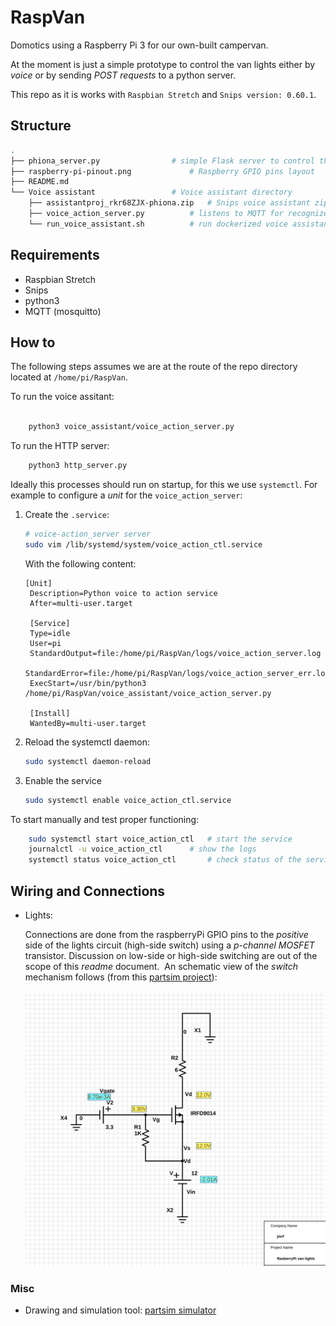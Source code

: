 # RaspVan

Domotics using a Raspberry Pi 3 for our own-built campervan.

At the moment is just a simple prototype to control the van lights
either by _voice_ or by sending _POST requests_ to a python server.

This repo as it is works with `Raspbian Stretch` and `Snips version: 0.60.1`.



## Structure

```bash
.
├── phiona_server.py 			    # simple Flask server to control the lights through HTTP requests
├── raspberry-pi-pinout.png 		    # Raspberry GPIO pins layout
├── README.md
└── Voice assistant 		  	    # Voice assistant directory
    ├── assistantproj_rkr68ZJX-phiona.zip   # Snips voice assistant zipped model file
    ├── voice_action_server.py 		    # listens to MQTT for recognized voice commands and execute  appropiate actions
    └── run_voice_assistant.sh 		    # run dockerized voice assistant
```

## Requirements

*  Raspbian Stretch
*  Snips
*  python3
*  MQTT (mosquitto)


## How to

The following steps assumes we are at the route of the repo directory located at `/home/pi/RaspVan`.

To run the voice assitant:
```bash

	python3 voice_assistant/voice_action_server.py
```

To run the HTTP server:
```bash
	python3 http_server.py
```

Ideally this processes should run on startup, for this we use `systemctl`.
For example to configure a _unit_ for the `voice_action_server`:

1. Create the `.service`:
    ```bash
    # voice-action_server server
    sudo vim /lib/systemd/system/voice_action_ctl.service
    ```

    With the following content:
    ```
    [Unit]
     Description=Python voice to action service
     After=multi-user.target

     [Service]
     Type=idle
     User=pi
     StandardOutput=file:/home/pi/RaspVan/logs/voice_action_server.log
     StandardError=file:/home/pi/RaspVan/logs/voice_action_server_err.log
     ExecStart=/usr/bin/python3 /home/pi/RaspVan/voice_assistant/voice_action_server.py

     [Install]
     WantedBy=multi-user.target

    ```

2. Reload the systemctl daemon:
    ```bash
	sudo systemctl daemon-reload
    ```

3. Enable the service
    ```bash
	sudo systemctl enable voice_action_ctl.service
    ```

To start manually and test proper functioning:
```bash
    sudo systemctl start voice_action_ctl   # start the service
    journalctl -u voice_action_ctl	    # show the logs
    systemctl status voice_action_ctl	    # check status of the service
```



## Wiring and Connections

* Lights:

  Connections are done from the raspberryPi GPIO pins to the _positive_ side of the lights circuit (high-side switch) using a _p-channel MOSFET_ transistor. 
  Discussion on low-side or high-side switching are out of the scope of this _readme_ document.
  ​
  An schematic view of the _switch_ mechanism follows (from this [partsim project](http://www.partsim.com/simulator#132504)):

  ![high-side switch](high-side-switch.jpeg)



### Misc

* Drawing and simulation tool: [partsim simulator](https://www.partsim.com/simulator)
